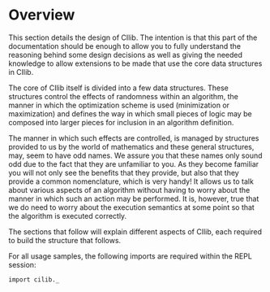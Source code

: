 # Overview

This section details the design of CIlib. The intention is that this part of the documentation
should be enough to allow you to fully understand the reasoning behind some design decisions
as well as giving the needed knowledge to allow extensions to be made that use the core
data structures in CIlib.

The core of CIlib itself is divided into a few data structures. These structures control the
effects of randomness within an algorithm, the manner in which the optimization scheme is used
(minimization or maximization) and defines the way in which small pieces of logic may be composed
into larger pieces for inclusion in an algorithm definition.

The manner in which such effects are controlled, is managed by structures provided to us by the world
of mathematics and these general structures, may, seem to have odd names. We assure you that these
names only sound odd due to the fact that they are unfamiliar to you. As they become familiar
you will not only see the benefits that they provide, but also that they provide a common
nomenclature, which is very handy! It allows us to talk about various aspects of an algorithm
without having to worry about the manner in which such an action may be performed. It is,
however, true that we do need to worry about the execution semantics at some point so that
the algorithm is executed correctly.

The sections that follow will explain different aspects of CIlib, each required to build the
structure that follows.

For all usage samples, the following imports are required within the REPL
session:

```tut:
import cilib._
```
